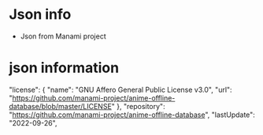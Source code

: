 # Json info
- Json from Manami project

# json information
"license": {
  "name": "GNU Affero General Public License v3.0",
  "url": "https://github.com/manami-project/anime-offline-database/blob/master/LICENSE"
 },
 "repository": "https://github.com/manami-project/anime-offline-database",
 "lastUpdate": "2022-09-26",